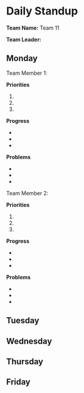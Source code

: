 # Daily Standup

**Team Name:** Team 11

**Team Leader:** 

## Monday

Team Member 1: 

**Priorities**

1. 
2. 
3.

**Progress**

-
-
-

**Problems**

-
-
-

Team Member 2: 

**Priorities**

1. 
2. 
3.

**Progress**

-
-
-

**Problems**

-
-
-

## Tuesday

## Wednesday

## Thursday

## Friday